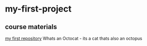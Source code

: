 # my-first-project
## course materials
[my first repository](https://pherterich.github.io/friendly-github-intro/)
Whats an Octocat - its a cat thats also an octopus 
